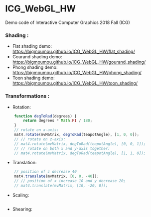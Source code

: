 # ICG_WebGL_HW
Demo code of Interactive Computer Graphics 2018 Fall (ICG)

### Shading :
- Flat shading demo:    
  https://bigmoumou.github.io/ICG_WebGL_HW/flat_shading/
- Gourand shading demo:    
  https://bigmoumou.github.io/ICG_WebGL_HW/gourand_shading/
- Phong shading demo:    
  https://bigmoumou.github.io/ICG_WebGL_HW/phong_shading/
- Toon shading demo:    
  https://bigmoumou.github.io/ICG_WebGL_HW/toon_shading/

### Transformations :
- Rotation:    
```javascript
    function degToRad(degrees) {
        return degrees * Math.PI / 180;
    }
    // rotate on x-axis:
    mat4.rotate(mvMatrix, degToRad(teapotAngle), [1, 0, 0]);
    // // rotate on z-axis:
    // mat4.rotate(mvMatrix, degToRad(teapotAngle), [0, 0, 1]);
    // // rotate on both x and y-axis together:
    // mat4.rotate(mvMatrix, degToRad(teapotAngle), [1, 1, 0]);
```
- Translation:    
```javascript
    // position of z decrease 40 
    mat4.translate(mvMatrix, [0, 0, -40]);
    // // position of x increase 10 and y decrease 20;
    // mat4.translate(mvMatrix, [10, -20, 0]);
```
- Scaling:    
```javascript
```
- Shearing:    
```javascript
```
